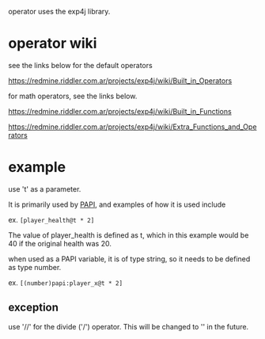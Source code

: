 operator uses the exp4j library.

# operator wiki
see the links below for the default operators

https://redmine.riddler.com.ar/projects/exp4j/wiki/Built_in_Operators

for math operators, see the links below.

https://redmine.riddler.com.ar/projects/exp4j/wiki/Built_in_Functions

https://redmine.riddler.com.ar/projects/exp4j/wiki/Extra_Functions_and_Operators


# example
use 't' as a parameter.

It is primarily used by [PAPI](https://github.com/toxicity188/BetterHud/wiki/placeholders), and examples of how it is used include

ex. `[player_health@t * 2]`

The value of player_health is defined as t, which in this example would be 40 if the original health was 20.

when used as a PAPI variable, it is of type string, so it needs to be defined as type number.

ex. `[(number)papi:player_x@t * 2]`

## exception
use '//' for the divide ('/') operator. This will be changed to '\' in the future.